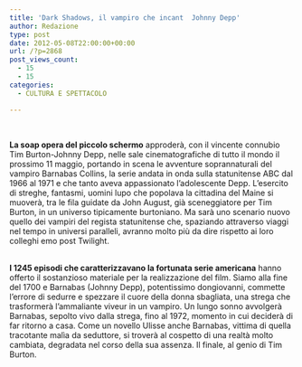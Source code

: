 ```yaml
---
title: 'Dark Shadows, il vampiro che incant  Johnny Depp'
author: Redazione
type: post
date: 2012-05-08T22:00:00+00:00
url: /?p=2868
post_views_count:
  - 15
  - 15
categories:
  - CULTURA E SPETTACOLO

---
```

&nbsp;

**La soap opera del piccolo schermo** approder&agrave;, con il vincente connubio Tim Burton-Johnny Depp, nelle sale cinematografiche di tutto il mondo il prossimo 11 maggio, portando in scena le avventure soprannaturali del vampiro Barnabas Collins, la serie andata in onda sulla statunitense ABC dal 1966 al 1971 e che tanto aveva appassionato l&#8217;adolescente Depp. L&#8217;esercito di streghe, fantasmi, uomini lupo che popolava la cittadina del Maine si muover&agrave;, tra le fila guidate da John August, gi&agrave; sceneggiatore per Tim Burton, in un universo tipicamente burtoniano. Ma sar&agrave; uno scenario nuovo quello dei vampiri del regista statunitense che, spaziando attraverso viaggi nel tempo in universi paralleli, avranno molto pi&ugrave; da dire rispetto ai loro colleghi emo post Twilight.  
&nbsp;

**I 1245 episodi che caratterizzavano la fortunata serie americana** hanno offerto il sostanzioso materiale per la realizzazione del film. Siamo alla fine del 1700 e Barnabas (Johnny Depp), potentissimo dongiovanni, commette l&#8217;errore di sedurre e spezzare il cuore della donna sbagliata, una strega che trasformer&agrave; l&#8217;ammaliante viveur in un vampiro. Un lungo sonno avvolger&agrave; Barnabas, sepolto vivo dalla strega, fino al 1972, momento in cui decider&agrave; di far ritorno a casa. Come un novello Ulisse anche Barnabas, vittima di quella tracotante mal&igrave;a da seduttore, si trover&agrave; al cospetto di una realt&agrave; molto cambiata, degradata nel corso della sua assenza. Il finale, al genio di Tim Burton.

&nbsp;

&nbsp;